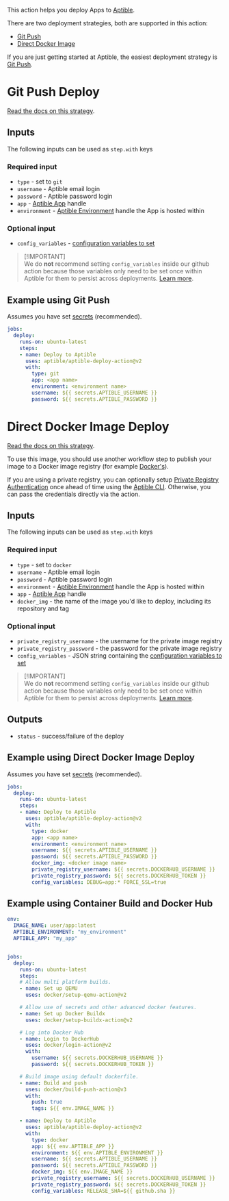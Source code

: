 This action helps you deploy Apps to [Aptible](https://www.aptible.com/).

There are two deployment strategies, both are supported in this action:

- [Git Push](#git-push-deploy)
- [Direct Docker Image](#direct-docker-image-deploy)

If you are just getting started at Aptible, the easiest deployment strategy is
[Git Push](#git-push-deploy).

# Git Push Deploy

[Read the docs on this strategy](https://www.aptible.com/docs/dockerfile-deploy).

## Inputs

The following inputs can be used as `step.with` keys

### Required input

- `type` - set to `git`
- `username` - Aptible email login
- `password` - Aptible password login
- `app` - [Aptible App](https://www.aptible.com/docs/apps) handle
- `environment` -
  [Aptible Environment](https://www.aptible.com/docs/environments) handle the
  App is hosted within

### Optional input

- `config_variables` - [configuration variables to set](https://www.aptible.com/docs/set-configuration-variables)

> [!IMPORTANT]\
> We do **not** recommend setting `config_variables` inside our github action
> because those variables only need to be set once within Aptible for them to
> persist across deployments.
> [Learn more](https://www.aptible.com/docs/set-configuration-variables).

## Example using Git Push

Assumes you have set
[secrets](https://docs.github.com/en/actions/security-guides/encrypted-secrets)
(recommended).

```yaml
jobs:
  deploy:
    runs-on: ubuntu-latest
    steps:
    - name: Deploy to Aptible
      uses: aptible/aptible-deploy-action@v2
      with:
        type: git
        app: <app name>
        environment: <environment name>
        username: ${{ secrets.APTIBLE_USERNAME }}
        password: ${{ secrets.APTIBLE_PASSWORD }}
```

# Direct Docker Image Deploy

[Read the docs on this strategy](https://www.aptible.com/docs/migrating-from-dockerfile-deploy).

To use this image, you should use another workflow step to publish your image to
a Docker image registry (for example
[Docker's](https://github.com/marketplace/actions/build-and-push-docker-images)).

If you are using a private registry, you can optionally setup
[Private Registry Authentication](https://deploy-docs.aptible.com/docs/private-registry-authentication)
once ahead of time using the
[Aptible CLI](https://deploy-docs.aptible.com/docs/cli). Otherwise, you can pass
the credentials directly via the action.

## Inputs

The following inputs can be used as `step.with` keys

### Required input

- `type` - set to `docker`
- `username` - Aptible email login
- `password` - Aptible password login
- `environment` -
  [Aptible Environment](https://www.aptible.com/docs/environments) handle the
  App is hosted within
- `app` - [Aptible App](https://www.aptible.com/docs/apps) handle
- `docker_img` - the name of the image you'd like to deploy, including its
  repository and tag

### Optional input

- `private_registry_username` - the username for the private image registry
- `private_registry_password` - the password for the private image registry
- `config_variables` - JSON string containing the
  [configuration variables to set](https://www.aptible.com/docs/set-configuration-variables)

> [!IMPORTANT]\
> We do **not** recommend setting `config_variables` inside our github action
> because those variables only need to be set once within Aptible for them to
> persist across deployments.
> [Learn more](https://www.aptible.com/docs/set-configuration-variables).

## Outputs

- `status` - success/failure of the deploy

## Example using Direct Docker Image Deploy

Assumes you have set
[secrets](https://docs.github.com/en/actions/security-guides/encrypted-secrets)
(recommended).

```yaml
jobs:
  deploy:
    runs-on: ubuntu-latest
    steps:
    - name: Deploy to Aptible
      uses: aptible/aptible-deploy-action@v2
      with:
        type: docker 
        app: <app name>
        environment: <environment name>
        username: ${{ secrets.APTIBLE_USERNAME }}
        password: ${{ secrets.APTIBLE_PASSWORD }}
        docker_img: <docker image name>
        private_registry_username: ${{ secrets.DOCKERHUB_USERNAME }}
        private_registry_password: ${{ secrets.DOCKERHUB_TOKEN }}
        config_variables: DEBUG=app:* FORCE_SSL=true 
```

## Example using Container Build and Docker Hub

```yaml
env:
  IMAGE_NAME: user/app:latest
  APTIBLE_ENVIRONMENT: "my_environment"
  APTIBLE_APP: "my_app"


jobs:
  deploy:
    runs-on: ubuntu-latest
    steps:
    # Allow multi platform builds.
    - name: Set up QEMU
      uses: docker/setup-qemu-action@v2

    # Allow use of secrets and other advanced docker features.
    - name: Set up Docker Buildx
      uses: docker/setup-buildx-action@v2

    # Log into Docker Hub
    - name: Login to DockerHub
      uses: docker/login-action@v2
      with:
        username: ${{ secrets.DOCKERHUB_USERNAME }}
        password: ${{ secrets.DOCKERHUB_TOKEN }}

    # Build image using default dockerfile.
    - name: Build and push
      uses: docker/build-push-action@v3
      with:
        push: true
        tags: ${{ env.IMAGE_NAME }}

    - name: Deploy to Aptible
      uses: aptible/aptible-deploy-action@v2
      with:
        type: docker 
        app: ${{ env.APTIBLE_APP }}
        environment: ${{ env.APTIBLE_ENVIRONMENT }}
        username: ${{ secrets.APTIBLE_USERNAME }}
        password: ${{ secrets.APTIBLE_PASSWORD }}
        docker_img: ${{ env.IMAGE_NAME }}
        private_registry_username: ${{ secrets.DOCKERHUB_USERNAME }}
        private_registry_password: ${{ secrets.DOCKERHUB_TOKEN }}
        config_variables: RELEASE_SHA=${{ github.sha }}
```
